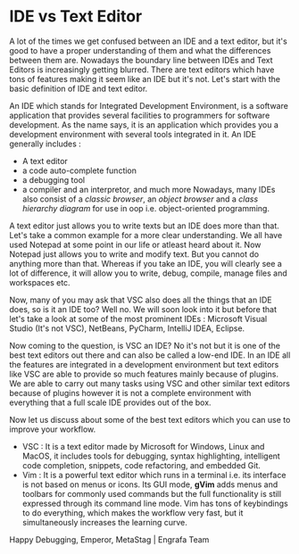 # IDE vs Text Editor 
A lot of the times we get confused between an IDE and a text editor, but it's good to have a proper understanding of them and what the differences between them are. Nowadays the boundary line between IDEs and Text Editors is increasingly getting blurred. There are text editors which have tons of features making it seem like an IDE but it's not. Let's start with the basic definition of IDE and text editor.

An IDE which stands for Integrated Development Environment, is a software application that provides several facilities to programmers for software development. As the name says, it is an application which provides you a development environment with several tools integrated in it.
An IDE generally includes :
- A text editor
- a code auto-complete function
- a debugging tool
- a compiler and an interpretor, and much more
Nowadays, many IDEs also consist of a *classic browser*, an *object browser* and a *class hierarchy diagram* for use in oop i.e. object-oriented programming.

A text editor just allows you to write texts but an IDE does more than that. Let's take a common example for a more clear understanding. We all have used Notepad at some point in our life or atleast heard about it. Now Notepad just allows you to write and modify text. But you cannot do anything more than that. Whereas if you take an IDE, you will clearly see a lot of difference, it will allow you to write, debug, compile, manage files and workspaces etc. 

Now, many of you may ask that VSC also does all the things that an IDE does, so is it an IDE too? Well no. We will soon look into it but before that let's take a look at some of the most prominent IDEs : Microsoft Visual Studio (It's not VSC), NetBeans, PyCharm, IntelliJ IDEA, Eclipse. 

Now coming to the question, is VSC an IDE? 
No it's not but it is one of the best text editors out there and can also be called a low-end IDE. In an IDE all the features are integrated in a development environment but text editors like VSC are able to provide so much features mainly because of plugins. We are able to carry out many tasks using VSC and other similar text editors because of plugins however it is not a complete environment with everything that a full scale IDE provides out of the box.

Now let us discuss about some of the best text editors which you can use to improve your workflow. 
- VSC : It is a text editor made by Microsoft for Windows, Linux and MacOS, it includes tools for debugging, syntax highlighting, intelligent code completion, snippets, code refactoring, and embedded Git.
- Vim : It is a powerful text editor which runs in a terminal i.e. its interface is not based on menus or icons. Its GUI mode, **gVim** adds menus and toolbars for commonly used commands but the full functionality is still expressed through its command line mode. Vim has tons of keybindings to do everything, which makes the workflow very fast, but it simultaneously increases the learning curve.

Happy Debugging,
Emperor, MetaStag | Engrafa Team

